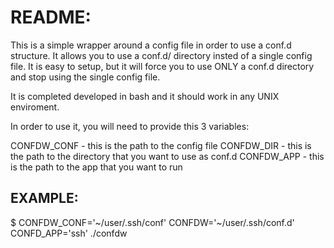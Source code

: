 README:
=======

This is a simple wrapper around a config file in order to use a conf.d structure. It allows you
to use a conf.d/ directory insted of a single config file. It is easy to setup, but it will
force you to use ONLY a conf.d directory and stop using the single config file.

It is completed developed in bash and it should work in any UNIX enviroment.

In order to use it, you will need to provide this 3 variables:

CONFDW_CONF - this is the path to the config file
CONFDW_DIR  - this is the path to the directory that you want to use as conf.d
CONFDW_APP  - this is the path to the app that you want to run


EXAMPLE:
--------

$ CONFDW_CONF='~/user/.ssh/conf' CONFDW='~/user/.ssh/conf.d' CONFD_APP='ssh' ./confdw
